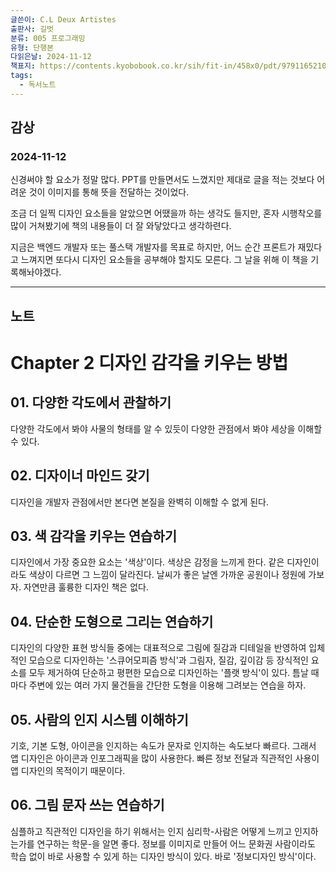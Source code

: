 ```yaml
---
글쓴이: C.L Deux Artistes
출판사: 길벗
분류: 005 프로그래밍
유형: 단행본
다읽은날: 2024-11-12
책표지: https://contents.kyobobook.co.kr/sih/fit-in/458x0/pdt/9791165210762.jpg
tags:
  - 독서노트
---
```

## 감상
### 2024-11-12

신경써야 할 요소가 정말 많다.
PPT를 만들면서도 느꼈지만 제대로 글을 적는 것보다 어려운 것이 이미지를 통해 뜻을 전달하는 것이었다.

조금 더 일찍 디자인 요소들을 알았으면 어땠을까 하는 생각도 들지만,
혼자 시행착오를 많이 거쳐봤기에 책의 내용들이 더 잘 와닿았다고 생각하련다.

지금은 백엔드 개발자 또는 풀스택 개발자를 목표로 하지만, 어느 순간 프론트가 재밌다고 느껴지면 또다시 디자인 요소들을 공부해야 할지도 모른다. 그 날을 위해 이 책을 기록해놔야겠다.

---
## 노트

# Chapter 2 디자인 감각을 키우는 방법
## 01. 다양한 각도에서 관찰하기

다양한 각도에서 봐야 사물의 형태를 알 수 있듯이 다양한 관점에서 봐야 세상을 이해할 수 있다.

## 02. 디자이너 마인드 갖기

디자인을 개발자 관점에서만 본다면 본질을 완벽히 이해할 수 없게 된다.

## 03. 색 감각을 키우는 연습하기

디자인에서 가장 중요한 요소는 '색상'이다. 색상은 감정을 느끼게 한다. 같은 디자인이라도 색상이 다르면 그 느낌이 달라진다.
날씨가 좋은 날엔 가까운 공원이나 정원에 가보자. 자연만큼 훌륭한 디자인 책은 없다.

## 04. 단순한 도형으로 그리는 연습하기

디자인의 다양한 표현 방식들 중에는 대표적으로 그림에 질감과 디테일을 반영하여 입체적인 모습으로 디자인하는 '스큐어모피즘 방식'과 그림자, 질감, 깊이감 등 장식적인 요소를 모두 제거하여 단순하고 평편한 모습으로 디자인하는 '플랫 방식'이 있다.
틈날 때마다 주변에 있는 여러 가지 물건들을 간단한 도형을 이용해 그려보는 연습을 하자.

## 05. 사람의 인지 시스템 이해하기

기호, 기본 도형, 아이콘을 인지하는 속도가 문자로 인지하는 속도보다 빠르다. 그래서 앱 디자인은 아이콘과 인포그래픽을 많이 사용한다. 빠른 정보 전달과 직관적인 사용이 앱 디자인의 목적이기 때문이다.

## 06. 그림 문자 쓰는 연습하기

심플하고 직관적인 디자인을 하기 위해서는 인지 심리학-사람은 어떻게 느끼고 인지하는가를 연구하는 학문-을 알면 좋다. 정보를 이미지로 만들어 어느 문화권 사람이라도 학습 없이 바로 사용할 수 있게 하는 디자인 방식이 있다. 바로 '정보디자인 방식'이다.